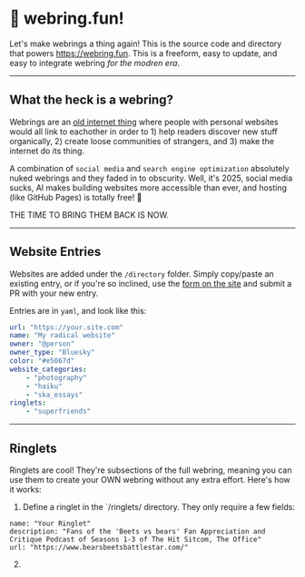 # 🎉 webring.fun!

Let's make webrings a thing again! This is the source code and directory that powers https://webring.fun. This is a freeform, easy to update, and easy to integrate webring _for the modren era_.

---

## What the heck is a webring?

Webrings are an [old internet thing](https://en.wikipedia.org/wiki/Webring) where people with personal websites would all link to eachother in order to 1) help readers discover new stuff organically, 2) create loose communities of strangers, and 3) make the internet do its thing.

A combination of `social media` and `search engine optimization` absolutely nuked webrings and they faded in to obscurity. Well, it's 2025, social media sucks, AI makes building websites more accessible than ever, and hosting (like GitHub Pages) is totally free! 🥳

THE TIME TO BRING THEM BACK IS NOW.

---

## Website Entries

Websites are added under the `/directory` folder. Simply copy/paste an existing entry, or if you're so inclined, use the [form on the site]() and submit a PR with your new entry.

Entries are in `yaml`, and look like this:

```yaml
url: "https://your.site.com"
name: "My radical website"
owner: "@person"
owner_type: "Bluesky"
color: "#e5067d"
website_categories:
    - "photography"
    - "haiku"
    - "ska_essays"
ringlets:
    - "superfriends"

```

---

## Ringlets

Ringlets are cool! They're subsections of the full webring, meaning you can use them to create your OWN webring without any extra effort. Here's how it works:

1. Define a ringlet in the `/ringlets/ directory. They only require a few fields:

```
name: "Your Ringlet"
description: "Fans of the 'Beets vs bears' Fan Appreciation and Critique Podcast of Seasons 1-3 of The Hit Sitcom, The Office"
url: "https://www.bearsbeetsbattlestar.com/"
```

2. 